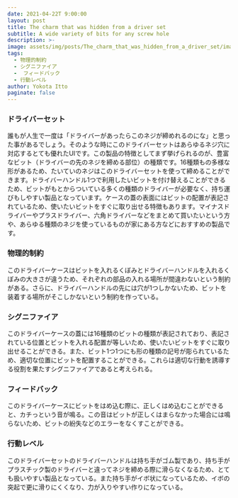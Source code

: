 ```yaml
---
date: 2021-04-22T 9:00:00
layout: post
title: The charm that was hidden from a driver set
subtitle: A wide variety of bits for any screw hole
description: >-
image: assets/img/posts/The_charm_that_was_hidden_from_a_driver_set/image1.png
tags: 
  - 物理的制約
  - シグニファイア
  -  フィードバック
  - 行動レベル
author: Yokota Itto
paginate: false
---
```


### ドライバーセット
 誰もが人生で一度は「ドライバーがあったらこのネジが締めれるのにな」と思った事があるでしょう。そのような時にこのドライバーセットはあらゆるネジ穴に対応するとても優れたUIです。この製品の特徴としてまず挙げられるのが、豊富なビット（ドライバーの先のネジを締める部位）の種類です。16種類もの多様な形があるため、たいていのネジはこのドライバーセットを使って締めることができます。ドライバーハンドル1つで利用したいビットを付け替えることができるため、ビットがもとからついている多くの種類のドライバーが必要なく、持ち運びもしやすい製品となっています。ケースの蓋の表面にはビットの配置が表記されているため、使いたいビットをすぐに取り出せる特徴もあります。マイナスドライバーやプラスドライバー、六角ドライバーなどをまとめて買いたいという方や、あらゆる種類のネジを使っているものが家にある方などにおすすめの製品です。

### 物理的制約

このドライバーケースはビットを入れるくぼみとドライバーハンドルを入れるくぼみの大きさが違うため、それぞれの部品の入れる場所が間違わないという制約がある。さらに、ドライバーハンドルの先には穴が1つしかないため、ビットを装着する場所がそこしかないという制約を作っている。

### シグニファイア
このドライバーケースの蓋には16種類のビットの種類が表記されており、表記されている位置とビットを入れる配置が等しいため、使いたいビットをすぐに取り出せることができる。また、ビット1つ1つにも形の種類の記号が彫られているため、適切な位置にビットを配置することができる。これらは適切な行動を誘導する役割を果たすシグニファイアであると考えられる。

### フィードバック
このドライバーケースにビットをはめ込む際に、正しくはめ込むことができると、カチっという音が鳴る。この音はビットが正しくはまらなかった場合には鳴らないため、ビットの紛失などのエラーをなくすことができる。

### 行動レベル
 このドライバーセットのドライバーハンドルは持ち手がゴム製であり、持ち手がプラスチック製のドライバーと違ってネジを締める際に滑らなくなるため、とても扱いやすい製品となっている。また持ち手がイボ状になっているため、イボの突起で更に滑りにくくなり、力が入りやすい作りになっている。
